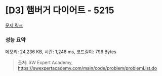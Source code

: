 # [D3] 햄버거 다이어트 - 5215 

[문제 링크](https://swexpertacademy.com/main/code/problem/problemDetail.do?contestProbId=AWT-lPB6dHUDFAVT) 

### 성능 요약

메모리: 24,236 KB, 시간: 1,248 ms, 코드길이: 796 Bytes



> 출처: SW Expert Academy, https://swexpertacademy.com/main/code/problem/problemList.do